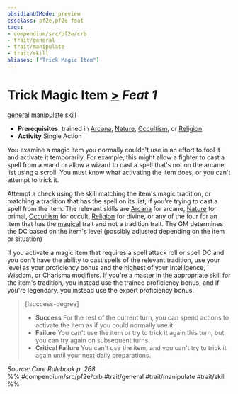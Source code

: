 ```yaml
---
obsidianUIMode: preview
cssclass: pf2e,pf2e-feat
tags:
- compendium/src/pf2e/crb
- trait/general
- trait/manipulate
- trait/skill
aliases: ["Trick Magic Item"]
---
```

# Trick Magic Item  [>](../../rules/core-rulebook/chapter-9-playing-the-game.md#Actions "Single Action") *Feat 1*  
[general](../../rules/traits/general.md)  [manipulate](../../rules/traits/manipulate.md)  [skill](../../rules/traits/skill.md)  

- **Prerequisites**: trained in [Arcana](../skills.md#Arcana), [Nature](../skills.md#Nature), [Occultism](../skills.md#Occultism), or [Religion](../skills.md#Religion)
- **Activity** Single Action

You examine a magic item you normally couldn't use in an effort to fool it and activate it temporarily. For example, this might allow a fighter to cast a spell from a wand or allow a wizard to cast a spell that's not on the arcane list using a scroll. You must know what activating the item does, or you can't attempt to trick it.

Attempt a check using the skill matching the item's magic tradition, or matching a tradition that has the spell on its list, if you're trying to cast a spell from the item. The relevant skills are [Arcana](../skills.md#Arcana) for arcane, [Nature](../skills.md#Nature) for primal, [Occultism](../skills.md#Occultism) for occult, [Religion](../skills.md#Religion) for divine, or any of the four for an item that has the [magical](../../rules/traits/magical.md) trait and not a tradition trait. The GM determines the DC based on the item's level (possibly adjusted depending on the item or situation)

If you activate a magic item that requires a spell attack roll or spell DC and you don't have the ability to cast spells of the relevant tradition, use your level as your proficiency bonus and the highest of your Intelligence, Wisdom, or Charisma modifiers. If you're a master in the appropriate skill for the item's tradition, you instead use the trained proficiency bonus, and if you're legendary, you instead use the expert proficiency bonus.

> [!success-degree] 
> - **Success** For the rest of the current turn, you can spend actions to activate the item as if you could normally use it.
> - **Failure** You can't use the item or try to trick it again this turn, but you can try again on subsequent turns.
> - **Critical Failure** You can't use the item, and you can't try to trick it again until your next daily preparations.

*Source: Core Rulebook p. 268*  
%% #compendium/src/pf2e/crb #trait/general #trait/manipulate #trait/skill %%